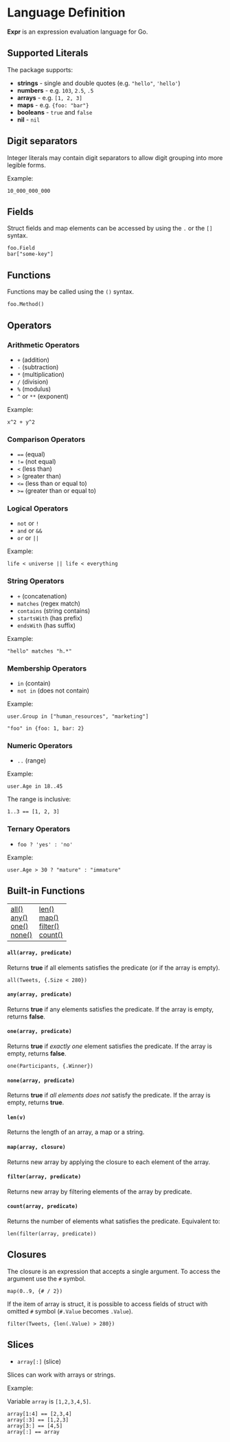 # Language Definition

**Expr** is an expression evaluation language for Go.

## Supported Literals

The package supports:

* **strings** - single and double quotes (e.g. `"hello"`, `'hello'`)
* **numbers** - e.g. `103`, `2.5`, `.5`
* **arrays** - e.g. `[1, 2, 3]`
* **maps** - e.g. `{foo: "bar"}`
* **booleans** - `true` and `false`
* **nil** - `nil`

## Digit separators

Integer literals may contain digit separators to allow digit grouping into more legible forms.

Example:

```
10_000_000_000
```

## Fields

Struct fields and map elements can be accessed by using the `.` or the `[]` syntax.

```
foo.Field
bar["some-key"]
```

## Functions

Functions may be called using the `()` syntax.

```
foo.Method()
```

## Operators

### Arithmetic Operators

* `+` (addition)
* `-` (subtraction)
* `*` (multiplication)
* `/` (division)
* `%` (modulus)
* `^` or `**` (exponent)

Example:

```
x^2 + y^2
``` 

### Comparison Operators

* `==` (equal)
* `!=` (not equal)
* `<` (less than)
* `>` (greater than)
* `<=` (less than or equal to)
* `>=` (greater than or equal to)

### Logical Operators

* `not` or `!`
* `and` or `&&`
* `or` or `||`

Example:

```
life < universe || life < everything
```

### String Operators

* `+` (concatenation)
* `matches` (regex match)
* `contains` (string contains)
* `startsWith` (has prefix)
* `endsWith` (has suffix)

Example:

```
"hello" matches "h.*"
```

### Membership Operators

* `in` (contain)
* `not in` (does not contain)

Example:

```
user.Group in ["human_resources", "marketing"]
```

```
"foo" in {foo: 1, bar: 2}
```

### Numeric Operators

* `..` (range)

Example:

```
user.Age in 18..45
```

The range is inclusive:

```
1..3 == [1, 2, 3]
```

### Ternary Operators

* `foo ? 'yes' : 'no'`

Example:

```
user.Age > 30 ? "mature" : "immature"
```

## Built-in Functions

<table>
<tr>
  <td>
    <a href="#allarray-predicate">all()</a><br>
    <a href="#anyarray-predicate">any()</a><br>
    <a href="#lenarray-predicate">one()</a><br>
    <a href="#nonearray-predicate">none()</a><br>
  </td>
  <td>
    <a href="#lenv">len()</a><br>
    <a href="#maparrayclosure">map()</a><br>
    <a href="#filterarray-predicate">filter()</a><br>
    <a href="#countarray-predicate">count()</a><br>    
  </td>
</tr>
</table>


#### `all(array, predicate)`

Returns **true** if all elements satisfies the predicate (or if the array is empty).

```
all(Tweets, {.Size < 280})
```

#### `any(array, predicate)`

Returns **true** if any elements satisfies the predicate. If the array is empty, returns **false**.


#### `one(array, predicate)`

Returns **true** if _exactly one_ element satisfies the predicate. If the array is empty, returns **false**.

```
one(Participants, {.Winner})
```

#### `none(array, predicate)`

Returns **true** if _all elements does not_ satisfy the predicate. If the array is empty, returns **true**.

#### `len(v)`

Returns the length of an array, a map or a string.

#### `map(array, closure)`

Returns new array by applying the closure to each element of the array.

#### `filter(array, predicate)`

Returns new array by filtering elements of the array by predicate.

#### `count(array, predicate)`

Returns the number of elements what satisfies the predicate. Equivalent to:

```
len(filter(array, predicate))
```

## Closures

The closure is an expression that accepts a single argument. To access 
the argument use the `#` symbol.

```
map(0..9, {# / 2})
```

If the item of array is struct, it is possible to access fields of struct with 
omitted `#` symbol (`#.Value` becomes `.Value`).

```
filter(Tweets, {len(.Value) > 280})
```

## Slices

* `array[:]` (slice)

Slices can work with arrays or strings.

Example:

Variable `array` is `[1,2,3,4,5]`.

```
array[1:4] == [2,3,4]
array[:3] == [1,2,3]
array[3:] == [4,5]
array[:] == array
```
